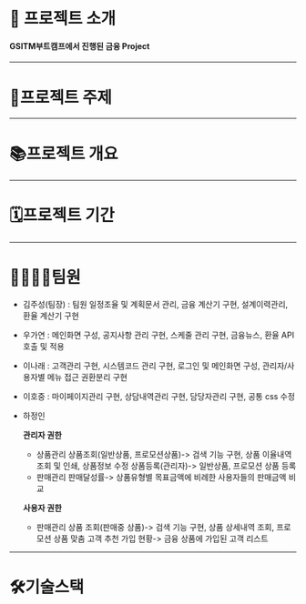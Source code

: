 # 📰 프로젝트 소개
#### GSITM부트캠프에서 진행된 금융 Project

---
# 📠프로젝트 주제

---
# 📚프로젝트 개요

---
# 🗓프로젝트 기간

---
# 👨‍👩‍👦‍👦팀원
- 김주성(팀장) : 팀원 일정조율 및 계획문서 관리, 금융 계산기 구현, 설계이력관리, 환율 계산기 구현
- 우가연 : 메인화면 구성, 공지사항 관리 구현, 스케줄 관리 구현, 금융뉴스, 환율 API 호출 및 적용
- 이나래 : 고객관리 구현, 시스템코드 관리 구현, 로그인 및 메인화면 구성, 관리자/사용자별 메뉴 접근 권환분리 구현
- 이호중 : 마이페이지관리 구현, 상담내역관리 구현, 담당자관리 구현, 공통 css 수정
- 하정인
  
  __관리자 권한__
    - 상품관리
      상품조회(일반상품, 프로모션상품)-> 검색 기능 구현, 상품 이율내역 조회 및 인쇄, 상품정보 수정
      상품등록(관리자)-> 일반상품, 프로모션 상품 등록
    - 판매관리
      판매달성률-> 상품유형별 목표금액에 비례한 사용자들의 판매금액 비교
  

   __사용자 권한__
    - 판매관리
      상품 조회(판매중 상품)-> 검색 기능 구현, 상품 상세내역 조회, 프로모션 상품 맞춤 고객 추천
      가입 현황-> 금융 상품에 가입된 고객 리스트
  

---
# 🛠기술스택




